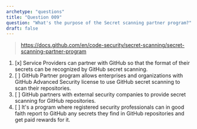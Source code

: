```yaml
---
archetype: "questions"
title: "Question 009"
question: "What's the purpose of the Secret scanning partner program?"
draft: false
---
```



> https://docs.github.com/en/code-security/secret-scanning/secret-scanning-partner-program
1. [x] Service Providers can partner with GitHub so that the format of their secrets can be recognized by GitHub secret scanning.
1. [ ] GitHub Partner program allows enterprises and organizations with GitHub Advanced Security license to use GitHub secret scanning to scan their repositories.
1. [ ] GitHub partners with external security companies to provide secret scanning for GitHub repositories.
1. [ ] It's a program where registered security professionals can in good faith report to GitHub any secrets they find in GitHub repositories and get paid rewards for it.
